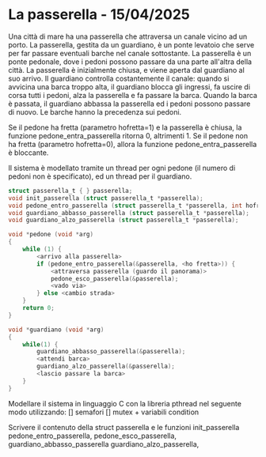 # La passerella - 15/04/2025

Una città di mare ha una passerella che attraversa un canale vicino ad un porto. La passerella, gestita da un guardiano, è un ponte levatoio che serve per far passare eventuali barche nel canale sottostante. La passerella è un ponte pedonale, dove i pedoni possono passare da una parte all'altra della città. La passerella è inizialmente chiusa, e viene aperta dal guardiano al suo arrivo. Il guardiano controlla costantemente il canale: quando si avvicina una barca troppo alta, il guardiano blocca gli ingressi, fa uscire di corsa tutti i pedoni, alza la passerella e fa passare la barca. Quando la barca è passata, il guardiano abbassa la passerella ed i pedoni possono passare di nuovo. Le barche hanno la precedenza sui pedoni.

Se il pedone ha fretta (parametro hofretta=1) e la passerella è chiusa, la funzione pedone_entra_passerella ritorna 0, altrimenti 1. Se il pedone non ha fretta (parametro hofretta=0), allora la funzione pedone_entra_passerella è bloccante.

Il sistema è modellato tramite un thread per ogni pedone (il numero di pedoni non è specificato), ed un thread per il guardiano.
```C
struct passerella_t { } passerella;
void init_passerella (struct passerella_t *passerella);
void pedone_entro_passerella (struct passerella_t *passerella, int hofretta); void pedone_esco_passerella (struct passerella_t *passerella);
void guardiano_abbasso_passerella (struct passerella_t *passerella);
void guardiano_alzo_passerella (struct passerella_t *passerella);

void *pedone (void *arg)
{
    while (1) {
        <arrivo alla passerella>
        if (pedone_entro_passerella(&passerella, <ho fretta>)) {    
            <attraversa passerella (guardo il panorama)> 
            pedone_esco_passerella(&passerella);
            <vado via>
        } else <cambio strada>
    }
    return 0;
}

void *guardiano (void *arg)
{
    while(1) {
        guardiano_abbasso_passerella(&passerella);
        <attendi barca>
        guardiano_alzo_passerella(&passerella); 
        <lascio passare la barca>
    }
}
```
Modellare il sistema in linguaggio C con la libreria pthread nel seguente modo utilizzando: [] semafori [] mutex + variabili condition

Scrivere il contenuto della struct passerella e le funzioni init_passerella pedone_entro_passerella, pedone_esco_passerella, guardiano_abbasso_passerella guardiano_alzo_passerella,